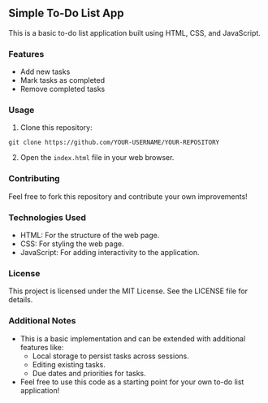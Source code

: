 ## Simple To-Do List App

This is a basic to-do list application built using HTML, CSS, and JavaScript.

### Features

* Add new tasks
* Mark tasks as completed
* Remove completed tasks

### Usage

1. Clone this repository:

```
git clone https://github.com/YOUR-USERNAME/YOUR-REPOSITORY
```

2. Open the `index.html` file in your web browser.

### Contributing

Feel free to fork this repository and contribute your own improvements!

### Technologies Used

* HTML: For the structure of the web page.
* CSS: For styling the web page.
* JavaScript: For adding interactivity to the application.

### License

This project is licensed under the MIT License. See the LICENSE file for details.

### Additional Notes

* This is a basic implementation and can be extended with additional features like:
    * Local storage to persist tasks across sessions.
    * Editing existing tasks.
    * Due dates and priorities for tasks.
* Feel free to use this code as a starting point for your own to-do list application!

 
 
